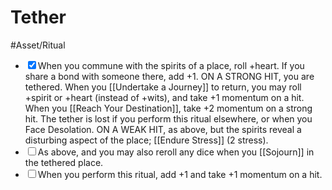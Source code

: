 # Tether
#Asset/Ritual 

- <input type="checkbox" checked>When you commune with the spirits of a place, roll +heart. If you share a bond with someone there, add +1. ON A STRONG HIT, you are tethered. When you [[Undertake a Journey]] to return, you may roll +spirit or +heart (instead of +wits), and take +1 momentum on a hit. When you [[Reach Your Destination]], take +2 momentum on a strong hit. The tether is lost if you perform this ritual elsewhere, or when you Face Desolation. ON A WEAK HIT, as above, but the spirits reveal a disturbing aspect of the place; [[Endure Stress]] (2 stress).
- <input type="checkbox">As above, and you may also reroll any dice when you [[Sojourn]] in the tethered place.
- <input type="checkbox">When you perform this ritual, add +1 and take +1 momentum on a hit.